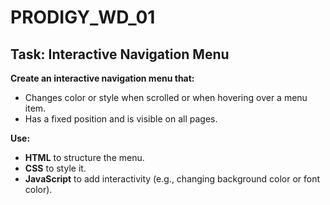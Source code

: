 # PRODIGY_WD_01

## Task: Interactive Navigation Menu

**Create an interactive navigation menu that:**

* Changes color or style when scrolled or when hovering over a menu item.
* Has a fixed position and is visible on all pages.

**Use:**

* **HTML** to structure the menu.
* **CSS** to style it.
* **JavaScript** to add interactivity (e.g., changing background color or font color).
